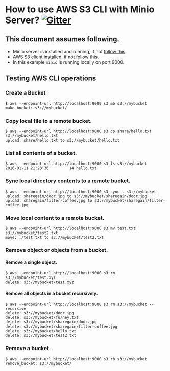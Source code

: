 # How to use AWS S3 CLI with Minio Server? [![Gitter](https://badges.gitter.im/Join%20Chat.svg)](https://gitter.im/minio/minio?utm_source=badge&utm_medium=badge&utm_campaign=pr-badge&utm_content=badge)

## This document assumes following.

* Minio server is installed and running, if not [follow this](https://github.com/minio/minio/blob/master/README.md).
* AWS S3 client installed, if not [follow this](http://docs.aws.amazon.com/cli/latest/userguide/installing.html).
* In this example ``minio`` is running locally on port 9000.

## Testing AWS CLI operations
### Create a Bucket
```
$ aws --endpoint-url http://localhost:9000 s3 mb s3://mybucket
make_bucket: s3://mybucket/
```
### Copy local file to a remote bucket.
```
$ aws --endpoint-url http://localhost:9000 s3 cp share/hello.txt s3://mybucket/hello.txt
upload: share/hello.txt to s3://mybucket/hello.txt
```
### List all contents of a bucket.
```
$ aws --endpoint-url http://localhost:9000 s3 ls s3://mybucket
2016-01-11 21:23:36         14 hello.txt
```
### Sync local directory contents to a remote bucket.
```
$ aws --endpoint-url http://localhost:9000 s3 sync . s3://mybucket
upload: sharegain/door.jpg to s3://mybucket/sharegain/door.jpg
upload: sharegain/filter-coffee.jpg to s3://mybucket/sharegain/filter-coffee.jpg
```
### Move local content to a remote bucket.
```
$ aws --endpoint-url http://localhost:9000 s3 mv test.txt s3://mybucket/test2.txt
move: ./test.txt to s3://mybucket/test2.txt
```
### Remove object or objects from a bucket.
#### Remove a single object.
```
$ aws --endpoint-url http://localhost:9000 s3 rm s3://mybucket/test.xyz
delete: s3://mybucket/test.xyz
```
#### Remove all objects in a bucket recursively.
```
$ aws --endpoint-url http://localhost:9000 s3 rm s3://mybucket --recursive
delete: s3://mybucket/door.jpg
delete: s3://mybucket/fu/hey.txt              
delete: s3://mybucket/sharegain/door.jpg           
delete: s3://mybucket/sharegain/filter-coffee.jpg
delete: s3://mybucket/hello.txt                  
delete: s3://mybucket/test2.txt  
```

### Remove a bucket.
```
$ aws --endpoint-url http://localhost:9000 s3 rb s3://mybucket
remove_bucket: s3://mybucket/
```
